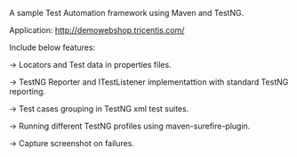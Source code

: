 A sample Test Automation framework using Maven and TestNG.

Application: http://demowebshop.tricentis.com/

Include below features:

-> Locators and Test data in properties files.

-> TestNG Reporter and ITestListener implementattion with standard TestNG reporting.

-> Test cases grouping in TestNG xml test suites.

-> Running different TestNG profiles using maven-surefire-plugin.

-> Capture screenshot on failures.
